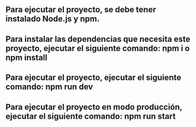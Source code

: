 ## Para ejecutar el proyecto, se debe tener instalado Node.js y npm.
## Para instalar las dependencias que necesita este proyecto, ejecutar el siguiente comando: npm i o npm install
## Para ejecutar el proyecto, ejecutar el siguiente comando: npm run dev
## Para ejecutar el proyecto en modo producción, ejecutar el siguiente comando: npm run start